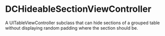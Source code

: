 DCHideableSectionViewController
===============================

A UITableViewController subclass that can hide sections of a grouped table without displaying random padding where the section should be.
